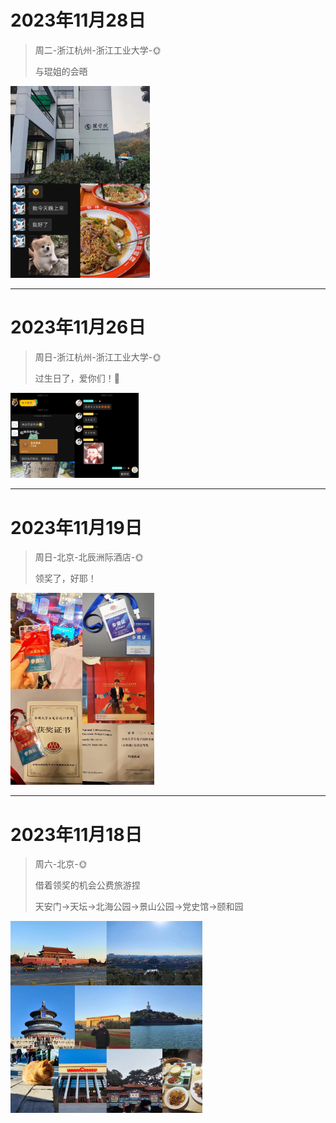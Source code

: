 # 2023年11月28日

> 周二-浙江杭州-浙江工业大学-🌞
>
> 与琨姐的会晤

<img src="../../_media/myspace/2023.11.28.png" alt="2023.11.28" style="zoom:30%;" />

-----------------------

# 2023年11月26日

> 周日-浙江杭州-浙江工业大学-🌞
>
> 过生日了，爱你们！🥰

<img src="../../_media/myspace/2023.11.26.png" alt="image-20231130180337677" style="zoom: 20%;" />

----------------------

# 2023年11月19日

> 周日-北京-北辰洲际酒店-🌞
>
> 领奖了，好耶！

<img src="../../_media/myspace/2023.11.19.png" alt="image-20231130175402785" style="zoom:30%;" />

--------------------

# 2023年11月18日

> 周六-北京-🌞
>
> 借着领奖的机会公费旅游捏
>
> 天安门$\to$天坛$\to$北海公园$\to$景山公园$\to$党史馆$\to$颐和园

<img src="../../_media/myspace/2023.11.18.png" alt="image-20231130173518820" style="zoom:30%;" />

